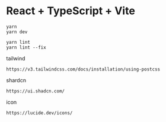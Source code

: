 # React + TypeScript + Vite


```
yarn
yarn dev

yarn lint
yarn lint --fix
```

tailwind
```
https://v3.tailwindcss.com/docs/installation/using-postcss
```

shardcn
```
https://ui.shadcn.com/
```

icon
```
https://lucide.dev/icons/
```